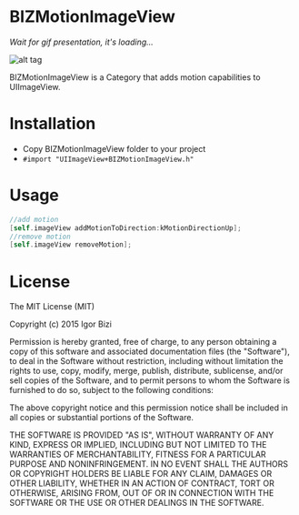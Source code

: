 # BIZMotionImageView

*Wait for gif presentation, it's loading...*

![alt tag](https://github.com/bizibizi/BIZFloatingImage/blob/master/presentation.gif)


BIZMotionImageView is a Category that adds motion capabilities to UIImageView.


# Installation

 - Copy BIZMotionImageView folder to your project 
 - ```#import "UIImageView+BIZMotionImageView.h"``` 


# Usage

```objective-c
//add motion
[self.imageView addMotionToDirection:kMotionDirectionUp];
//remove motion
[self.imageView removeMotion];
```


# License
 
 The MIT License (MIT)

Copyright (c) 2015 Igor Bizi

Permission is hereby granted, free of charge, to any person obtaining a copy of this software and associated documentation files (the "Software"), to deal in the Software without restriction, including without limitation the rights to use, copy, modify, merge, publish, distribute, sublicense, and/or sell copies of the Software, and to permit persons to whom the Software is furnished to do so, subject to the following conditions:

The above copyright notice and this permission notice shall be included in all copies or substantial portions of the Software.

THE SOFTWARE IS PROVIDED "AS IS", WITHOUT WARRANTY OF ANY KIND, EXPRESS OR IMPLIED, INCLUDING BUT NOT LIMITED TO THE WARRANTIES OF MERCHANTABILITY, FITNESS FOR A PARTICULAR PURPOSE AND NONINFRINGEMENT. IN NO EVENT SHALL THE AUTHORS OR COPYRIGHT HOLDERS BE LIABLE FOR ANY CLAIM, DAMAGES OR OTHER LIABILITY, WHETHER IN AN ACTION OF CONTRACT, TORT OR OTHERWISE, ARISING FROM, OUT OF OR IN CONNECTION WITH THE SOFTWARE OR THE USE OR OTHER DEALINGS IN THE SOFTWARE.
 
